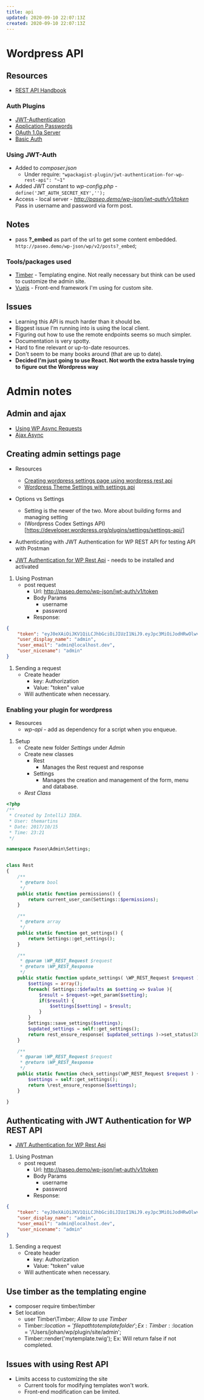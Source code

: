 ```yaml
---
title: api
updated: 2020-09-10 22:07:13Z
created: 2020-09-10 22:07:13Z
---
```


# Wordpress API
## Resources
* [REST API Handbook](https://developer.wordpress.org/rest-api/)

### Auth Plugins
* [JWT-Authentication](https://wordpress.org/plugins/jwt-authentication-for-wp-rest-api/)
* [Application Passwords](https://wordpress.org/plugins/application-passwords/)
* [OAuth 1.0a Server](https://wordpress.org/plugins/rest-api-oauth1/)
* [Basic Auth](https://github.com/WP-API/Basic-Auth)

### Using JWT-Auth
* Added to *composer.json*
    * Under require: `"wpackagist-plugin/jwt-authentication-for-wp-rest-api": "~1"`
* Added JWT constant to *wp-config.php* - `define('JWT_AUTH_SECRET_KEY','');`
* Access - local server - *http://paseo.demo/wp-json/jwt-auth/v1/token* Pass in username and password via form post.

## Notes
* pass **?_embed** as part of the url to get some content embedded. `http://paseo.demo/wp-json/wp/v2/posts?_embed`;

### Tools/packages used
* [Timber](https://github.com/timber/timber) - Templating engine. Not really necessary but think can be used to customize the admin site.
* [Vuejs](https://vuejs.org/) - Front-end framework I'm using for custom site.

## Issues
* Learning this API is much harder than it should be.
* Biggest issue I'm running into is using the local client.
* Figuring out how to use the remote endpoints seems so much simpler.
* Documentation is very spotty.
* Hard to fine relevant or up-to-date resources.
* Don't seem to be many books around (that are up to date).
* **Decided I'm just going to use React. Not worth the extra hassle trying to figure out the Wordpress way**

# Admin notes
## Admin and ajax
* [Using WP Async Requests](https://lkwdwrd.com/using-wp-ajax-async-requests/)
* [Ajax Async](https://lkwdwrd.com/ajax-async-wordpress/)

## Creating admin settings page
* Resources
    * [Creating wordpress settings page using wordpress rest api](https://torquemag.io/2017/06/creating-wordpress-settings-page-using-wordpress-rest-api/)
    * [Wordpress Theme Settings with settings api](https://www.sitepoint.com/create-a-wordpress-theme-settings-page-with-the-settings-api/)
* Options vs Settings
    * Setting is the newer of the two. More about building forms and managing setting
    * (Wordpress Codex Settings API)[https://developer.wordpress.org/plugins/settings/settings-api/]

* Authenticating with JWT Authentication for WP REST API for testing API with Postman
* [JWT Authentication for WP Rest Api](https://wordpress.org/plugins/jwt-authentication-for-wp-rest-api/) - needs to be installed and activated
1. Using Postman
    * post request
        * Url: http://paseo.demo/wp-json/jwt-auth/v1/token
        * Body Params
            * username
            * password
        * Response:
```json
{
    "token": "eyJ0eXAiOiJKV1QiLCJhbGciOiJIUzI1NiJ9.eyJpc3MiOiJodHRwOlwvXC9qd3QuZGV2IiwiaWF0IjoxNDM4NTcxMDUwLCJuYmYiOjE0Mzg1NzEwNTAsImV4cCI6MTQzOTE3NTg1MCwiZGF0YSI6eyJ1c2VyIjp7ImlkIjoiMSJ9fX0.YNe6AyWW4B7ZwfFE5wJ0O6qQ8QFcYizimDmBy6hCH_8",
    "user_display_name": "admin",
    "user_email": "admin@localhost.dev",
    "user_nicename": "admin"
}
```
1. Sending a request
    * Create header
        * key: Authorization
        * Value: "token" value
    * Will authenticate when necessary.
### Enabling your plugin for wordpress
* Resources
    * *wp-api* - add as dependency for a script when you enqueue.
1. Setup
    * Create new folder *Settings* under *Admin*
    * Create new classes
        * Rest
            * Manages the Rest request and response
        * Settings
            * Manages the creation and management of the form, menu and database.
    * *Rest Class*
```php
<?php
/**
 * Created by IntelliJ IDEA.
 * User: themartins
 * Date: 2017/10/15
 * Time: 23:21
 */

namespace Paseo\Admin\Settings;


class Rest
{
    /**
     * @return bool
     */
    public static function permissions() {
        return current_user_can(Settings::$permissions);
    }

    /**
     * @return array
     */
    public static function get_settings() {
        return Settings::get_settings();
    }

    /**
     * @param \WP_REST_Request $request
     * @return \WP_REST_Response
     */
    public static function update_settings( \WP_REST_Request $request ) {
        $settings = array();
        foreach( Settings::$defaults as $setting => $value ){
            $result = $request->get_param($setting);
            if($result) {
                $settings[$setting] = $result;
            }
        }
        Settings::save_settings($settings);
        $updated_settings = self::get_settings();
        return rest_ensure_response( $updated_settings )->set_status(201);
    }

    /**
     * @param \WP_REST_Request $request
     * @return \WP_REST_Response
     */
    public static function check_settings(\WP_REST_Request $request ) {
        $settings = self::get_settings();
        return \rest_ensure_response($settings);
    }

}
```

## Authenticating with JWT Authentication for WP REST API
* [JWT Authentication for WP Rest Api](https://wordpress.org/plugins/jwt-authentication-for-wp-rest-api/)
1. Using Postman
    * post request
        * Url: http://paseo.demo/wp-json/jwt-auth/v1/token
        * Body Params
            * username
            * password
        * Response:
```json
{
    "token": "eyJ0eXAiOiJKV1QiLCJhbGciOiJIUzI1NiJ9.eyJpc3MiOiJodHRwOlwvXC9qd3QuZGV2IiwiaWF0IjoxNDM4NTcxMDUwLCJuYmYiOjE0Mzg1NzEwNTAsImV4cCI6MTQzOTE3NTg1MCwiZGF0YSI6eyJ1c2VyIjp7ImlkIjoiMSJ9fX0.YNe6AyWW4B7ZwfFE5wJ0O6qQ8QFcYizimDmBy6hCH_8",
    "user_display_name": "admin",
    "user_email": "admin@localhost.dev",
    "user_nicename": "admin"
}
```
1. Sending a request
    * Create header
        * key: Authorization
        * Value: "token" value
    * Will authenticate when necessary.


## Use timber as the templating engine
* composer require timber/timber
* Set location
    * user Timber\Timber; *Allow to use Timber*
    * Timber::$location = 'file path to template folder'; Ex: Timber::$location = '/Users/johan/wp/plugin/site/admin';
    * Timber::render('mytemplate.twig'); Ex: Will return false if not completed.

## Issues with using Rest API
* Limits access to customizing the site
    * Current tools for modifying templates won't work.
    * Front-end modification can be limited.
